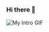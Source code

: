 ### Hi there 👋

![My Intro GIF](https://giphy.com/gifs/3d-physics-math-4TbivGhf5P7xpufbHW)
<!--
**akashprakash12/akashprakash12** is a ✨ _special_ ✨ repository because its `README.md` (this file) appears on your GitHub profile.

Here are some ideas to get you started:

- 🔭 I’m currently working on ...
- 🌱 I’m currently learning ...
- 👯 I’m looking to collaborate on ...
- 🤔 I’m looking for help with ...
- 💬 Ask me about ...
- 📫 How to reach me: ...
- 😄 Pronouns: ...
- ⚡ Fun fact: ...
-->
<script src="https://embed.github.com/view/3d/skalnik/secret-bear-clip/master/stl/clip.stl"></script>
